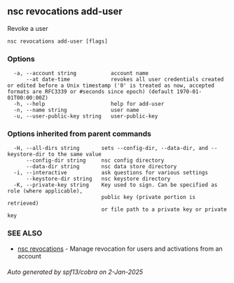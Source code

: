 ## nsc revocations add-user

Revoke a user

```
nsc revocations add-user [flags]
```

### Options

```
  -a, --account string           account name
      --at date-time             revokes all user credentials created or edited before a Unix timestamp ('0' is treated as now, accepted formats are RFC3339 or #seconds since epoch) (default 1970-01-01T00:00:00Z)
  -h, --help                     help for add-user
  -n, --name string              user name
  -u, --user-public-key string   user-public-key
```

### Options inherited from parent commands

```
  -H, --all-dirs string       sets --config-dir, --data-dir, and --keystore-dir to the same value
      --config-dir string     nsc config directory
      --data-dir string       nsc data store directory
  -i, --interactive           ask questions for various settings
      --keystore-dir string   nsc keystore directory
  -K, --private-key string    Key used to sign. Can be specified as role (where applicable),
                              public key (private portion is retrieved)
                              or file path to a private key or private key 
```

### SEE ALSO

* [nsc revocations](nsc_revocations.md)	 - Manage revocation for users and activations from an account

###### Auto generated by spf13/cobra on 2-Jan-2025
